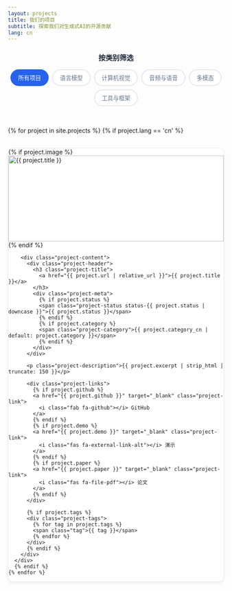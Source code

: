 ```yaml
---
layout: projects
title: 我们的项目
subtitle: 探索我们对生成式AI的开源贡献
lang: cn
---
```


<div class="projects-page">
  <div class="projects-filter">
    <h3>按类别筛选</h3>
    <div class="filter-buttons">
      <button class="filter-btn active" data-filter="all">所有项目</button>
      <button class="filter-btn" data-filter="language-models">语言模型</button>
      <button class="filter-btn" data-filter="computer-vision">计算机视觉</button>
      <button class="filter-btn" data-filter="audio">音频与语音</button>
      <button class="filter-btn" data-filter="multimodal">多模态</button>
      <button class="filter-btn" data-filter="tools">工具与框架</button>
    </div>
  </div>

  <div class="projects-grid">
    {% for project in site.projects %}
      {% if project.lang == 'cn' %}
      <div class="project-card" data-category="{{ project.category }}">
        {% if project.image %}
        <div class="project-image">
          <img src="{{ project.image | relative_url }}" alt="{{ project.title }}">
        </div>
        {% endif %}
        
        <div class="project-content">
          <div class="project-header">
            <h3 class="project-title">
              <a href="{{ project.url | relative_url }}">{{ project.title }}</a>
            </h3>
            <div class="project-meta">
              {% if project.status %}
              <span class="project-status status-{{ project.status | downcase }}">{{ project.status }}</span>
              {% endif %}
              {% if project.category %}
              <span class="project-category">{{ project.category_cn | default: project.category }}</span>
              {% endif %}
            </div>
          </div>
          
          <p class="project-description">{{ project.excerpt | strip_html | truncate: 150 }}</p>
          
          <div class="project-links">
            {% if project.github %}
            <a href="{{ project.github }}" target="_blank" class="project-link">
              <i class="fab fa-github"></i> GitHub
            </a>
            {% endif %}
            {% if project.demo %}
            <a href="{{ project.demo }}" target="_blank" class="project-link">
              <i class="fas fa-external-link-alt"></i> 演示
            </a>
            {% endif %}
            {% if project.paper %}
            <a href="{{ project.paper }}" target="_blank" class="project-link">
              <i class="fas fa-file-pdf"></i> 论文
            </a>
            {% endif %}
          </div>
          
          {% if project.tags %}
          <div class="project-tags">
            {% for tag in project.tags %}
            <span class="tag">{{ tag }}</span>
            {% endfor %}
          </div>
          {% endif %}
        </div>
      </div>
      {% endif %}
    {% endfor %}
  </div>
  
  <div class="no-projects" style="display: none;">
    <p>所选类别中没有找到项目。</p>
  </div>
</div>

<style>
.projects-page {
  max-width: 1200px;
  margin: 0 auto;
}

.projects-filter {
  margin-bottom: 3rem;
  text-align: center;
}

.projects-filter h3 {
  margin-bottom: 1rem;
  color: #1e293b;
}

.filter-buttons {
  display: flex;
  flex-wrap: wrap;
  gap: 0.5rem;
  justify-content: center;
}

.filter-btn {
  padding: 0.5rem 1rem;
  border: 2px solid #e2e8f0;
  background: white;
  color: #64748b;
  border-radius: 25px;
  cursor: pointer;
  transition: all 0.3s ease;
  font-weight: 500;
}

.filter-btn:hover,
.filter-btn.active {
  border-color: #2563eb;
  background: #2563eb;
  color: white;
}

.projects-grid {
  display: grid;
  grid-template-columns: repeat(auto-fill, minmax(350px, 1fr));
  gap: 2rem;
}

.project-card {
  background: white;
  border-radius: 12px;
  overflow: hidden;
  box-shadow: 0 4px 6px rgba(0, 0, 0, 0.05);
  transition: all 0.3s ease;
  border: 1px solid #e2e8f0;
}

.project-card:hover {
  transform: translateY(-5px);
  box-shadow: 0 20px 40px rgba(0, 0, 0, 0.1);
}

.project-image {
  height: 200px;
  overflow: hidden;
}

.project-image img {
  width: 100%;
  height: 100%;
  object-fit: cover;
  transition: transform 0.3s ease;
}

.project-card:hover .project-image img {
  transform: scale(1.05);
}

.project-content {
  padding: 1.5rem;
}

.project-header {
  margin-bottom: 1rem;
}

.project-title a {
  color: #1e293b;
  text-decoration: none;
  font-size: 1.25rem;
  font-weight: 600;
  transition: color 0.3s ease;
}

.project-title a:hover {
  color: #2563eb;
}

.project-meta {
  display: flex;
  gap: 0.5rem;
  margin-top: 0.5rem;
  flex-wrap: wrap;
}

.project-status {
  padding: 0.25rem 0.75rem;
  border-radius: 20px;
  font-size: 0.75rem;
  font-weight: 600;
  text-transform: uppercase;
}

.status-active {
  background: #dcfce7;
  color: #166534;
}

.status-development {
  background: #fef3c7;
  color: #92400e;
}

.status-completed {
  background: #dbeafe;
  color: #1e40af;
}

.project-category {
  padding: 0.25rem 0.75rem;
  background: #f1f5f9;
  color: #475569;
  border-radius: 20px;
  font-size: 0.75rem;
  font-weight: 500;
}

.project-description {
  color: #64748b;
  line-height: 1.6;
  margin-bottom: 1rem;
}

.project-links {
  display: flex;
  gap: 0.75rem;
  margin-bottom: 1rem;
  flex-wrap: wrap;
}

.project-link {
  display: inline-flex;
  align-items: center;
  gap: 0.5rem;
  padding: 0.5rem 1rem;
  background: #f8fafc;
  color: #475569;
  text-decoration: none;
  border-radius: 6px;
  font-size: 0.875rem;
  font-weight: 500;
  transition: all 0.3s ease;
  border: 1px solid #e2e8f0;
}

.project-link:hover {
  background: #2563eb;
  color: white;
  border-color: #2563eb;
}

.project-tags {
  display: flex;
  flex-wrap: wrap;
  gap: 0.5rem;
}

.tag {
  padding: 0.25rem 0.5rem;
  background: #e2e8f0;
  color: #475569;
  border-radius: 4px;
  font-size: 0.75rem;
  font-weight: 500;
}

.no-projects {
  text-align: center;
  padding: 3rem;
  color: #64748b;
  font-style: italic;
}

@media (max-width: 768px) {
  .projects-grid {
    grid-template-columns: 1fr;
  }
  
  .filter-buttons {
    flex-direction: column;
    align-items: center;
  }
  
  .project-links {
    flex-direction: column;
  }
}
</style>

<script>
document.addEventListener('DOMContentLoaded', function() {
  const filterButtons = document.querySelectorAll('.filter-btn');
  const projectCards = document.querySelectorAll('.project-card');
  const noProjectsMessage = document.querySelector('.no-projects');
  
  filterButtons.forEach(button => {
    button.addEventListener('click', function() {
      const filter = this.getAttribute('data-filter');
      
      // Update active button
      filterButtons.forEach(btn => btn.classList.remove('active'));
      this.classList.add('active');
      
      // Filter projects
      let visibleCount = 0;
      projectCards.forEach(card => {
        const category = card.getAttribute('data-category');
        if (filter === 'all' || category === filter) {
          card.style.display = 'block';
          visibleCount++;
        } else {
          card.style.display = 'none';
        }
      });
      
      // Show/hide no projects message
      if (visibleCount === 0) {
        noProjectsMessage.style.display = 'block';
      } else {
        noProjectsMessage.style.display = 'none';
      }
    });
  });
});
</script>